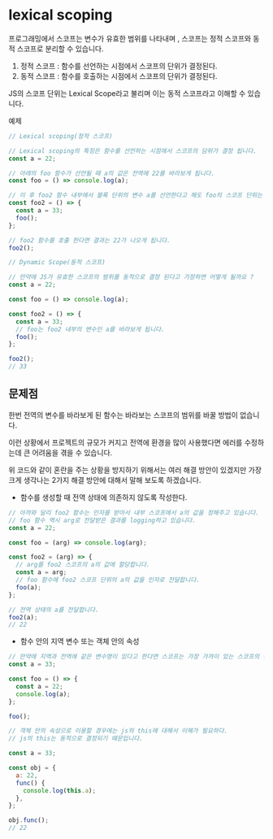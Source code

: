# lexical scoping

프로그래밍에서 스코프는 변수가 유효한 범위를 나타내며 , 스코프는 정적 스코프와 동적 스코프로 분리할 수 있습니다.

1. 정적 스코프 : 함수를 선언하는 시점에서 스코프의 단위가 결정된다.
2. 동적 스코프 : 함수를 호출하는 시점에서 스코프의 단위가 결정된다.

JS의 스코프 단위는 Lexical Scope라고 불리며 이는 동적 스코프라고 이해할 수 있습니다.

예제

```jsx
// Lexical scoping(정적 스코프)

// Lexical scoping의 특징은 함수를 선언하는 시점에서 스코프의 담위가 결정 됩니다.
const a = 22;

// 아래의 foo 함수가 선언될 때 a의 값은 전역에 22를 바라보게 됩니다.
const foo = () => console.log(a);

// 이 후 foo2 함수 내부에서 블록 단위의 변수 a를 선언한다고 해도 foo의 스코프 단위는 전역 상태의 a가 동적으로 결정됬다고 할 수 있습니다.
const foo2 = () => {
  const a = 33;
  foo();
};

// foo2 함수를 호출 한다면 결과는 22가 나오게 됩니다.
foo2();

// Dynamic Scope(동적 스코프)

// 만약에 JS가 유효한 스코프의 범위를 동적으로 결정 된다고 가정하면 어떻게 될까요 ?
const a = 22;

const foo = () => console.log(a);

const foo2 = () => {
  const a = 33;
  // foo는 foo2 내부의 변수인 a를 바라보게 됩니다.
  foo();
};

foo2();
// 33
```

## 문제점

한번 전역의 변수를 바라보게 된 함수는 바라보는 스코프의 범위를 바꿀 방법이 없습니다.

이런 상황에서 프로젝트의 규모가 커지고 전역에 환경을 많이 사용했다면 에러를 수정하는데 큰 어려움을 겪을 수 있습니다.

위 코드와 같이 혼란을 주는 상황을 방지하기 위해서는 여러 해결 방안이 있겠지만 가장 크게 생각나는 2가지 해결 방안에 대해서 말해 보도록 하겠습니다.

- 함수를 생성할 때 전역 상태에 의존하지 않도록 작성한다.

```jsx
// 아까와 달리 foo2 함수는 인자를 받아서 내부 스코프에서 a의 값을 정해주고 있습니다.
// foo 함수 역시 arg로 전달받은 결과를 logging하고 있습니다.
const a = 22;

const foo = (arg) => console.log(arg);

const foo2 = (arg) => {
  // arg를 foo2 스코프의 a의 값에 할당합니다.
  const a = arg;
  // foo 함수에 foo2 스코프 단위의 a의 값을 인자로 전달합니다.
  foo(a);
};

// 전역 상태의 a를 전달합니다.
foo2(a);
// 22
```

- 함수 안의 지역 변수 또는 객체 안의 속성

```jsx
// 만약에 지역과 전역에 같은 변수명이 있다고 한다면 스코프는 가장 가까이 있는 스코프의 단위부터 탐색하게 됩니다.
const a = 33;

const foo = () => {
  const a = 22;
  console.log(a);
};

foo();

// 객체 안의 속성으로 이용할 경우에는 js의 this에 대해서 이해가 필요하다.
// js의 this는 동적으로 결정되기 때문입니다.

const a = 33;

const obj = {
  a: 22,
  func() {
    console.log(this.a);
  },
};

obj.func();
// 22
```
